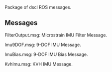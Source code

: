 Package of dscl ROS messages.

## Messages

FilterOutput.msg: Microstrain IMU Filter Message.

Imu9DOF.msg: 9-DOF IMU Message.

ImuBias.msg: 9-DOF IMU Bias Message.

KvhImu.msg: KVH IMU Message.
